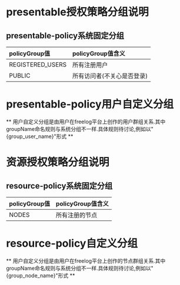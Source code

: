 # presentable授权策略分组说明

## presentable-policy系统固定分组

| **policyGroup值** | **policyGroup值含义** |
| :--- | :--- |
| REGISTERED_USERS | 所有注册用户 |
| PUBLIC | 所有访问者(不关心是否登录) |

# presentable-policy用户自定义分组

** 用户自定义分组是由用户在freelog平台上创作的用户群组关系.其中groupName命名规则与系统分组不一样.具体规则待讨论,例如以"{group_user_name}"形式 **


# 资源授权策略分组说明

## resource-policy系统固定分组

| **policyGroup值** | **policyGroup值含义** |
| :--- | :--- |
| NODES | 所有注册的节点 |

# resource-policy自定义分组

** 用户自定义分组是由用户在freelog平台上创作的节点群组关系.其中groupName命名规则与系统分组不一样.具体规则待讨论,例如以"{group_node_name}"形式 **